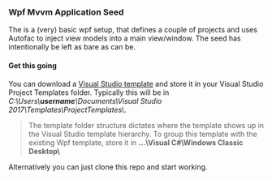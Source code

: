 ### Wpf Mvvm Application Seed

The is a (very) basic wpf setup, that defines a couple of projects and uses Autofac to inject view models into a main view/window.
The seed has intentionally be left as bare as can be.

#### Get this going
You can download a [Visual Studio template](WpfSeedTemplate.zip) and store it in your Visual Studio Project Templates folder.
Typically this will be in *C:\\Users\\**username**\\Documents\\Visual Studio 2017\\Templates\ProjectTemplates\\*.

> The template folder structure dictates where the template shows up in the Visual Studio template hierarchy.
> To group this template with the existing Wpf template, store it in **...\\Visual C#\\Windows Classic Desktop\\**

Alternatively you can just clone this repo and start working.
